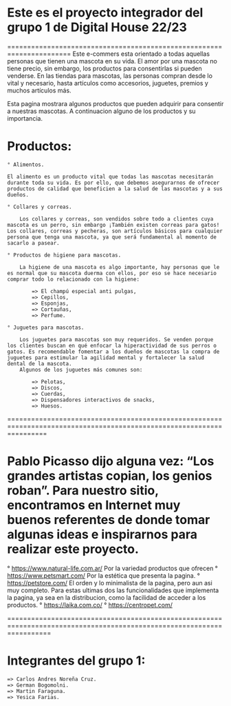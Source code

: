 # Este es el proyecto integrador del grupo 1 de Digital House 22/23 
======================================================================
Este e-commers esta orientado a todas aquellas personas que tienen una mascota en su vida.
El amor por una mascota no tiene precio, sin embargo, los productos para consentirlas si pueden venderse. En las tiendas para mascotas, las personas compran desde lo vital y necesario, hasta artículos como accesorios, juguetes, premios y muchos artículos más. 

Esta pagina mostrara algunos productos que pueden adquirir para consentir a nuestras mascotas.
A continuacion alguno de los productos y su importancia. 

# Productos:

    ° Alimentos.

    El alimento es un producto vital que todas las mascotas necesitarán durante toda su vida. Es por ello, que debemos asegurarnos de ofrecer productos de calidad que beneficien a la salud de las mascotas y a sus dueños.

    ° Collares y correas.

        Los collares y correas, son vendidos sobre todo a clientes cuya mascota es un perro, sin embargo ¡También existen correas para gatos! Los collares, correas y pecheras, son artículos básicos para cualquier persona que tenga una mascota, ya que será fundamental al momento de sacarlo a pasear.

    ° Productos de higiene para mascotas.

        La higiene de una mascota es algo importante, hay personas que le es normal que su mascota duerma con ellos, por eso se hace necesario comprar todo lo relacionado con la higiene: 

            => El champú especial anti pulgas, 
            => Cepillos, 
            => Esponjas, 
            => Cortauñas,
            => Perfume.

    ° Juguetes para mascotas.

        Los juguetes para mascotas son muy requeridos. Se venden porque los clientes buscan en qué enfocar la hiperactividad de sus perros o gatos. Es recomendable fomentar a los dueños de mascotas la compra de juguetes para estimular la agilidad mental y fortalecer la salud dental de la mascota. 
        Algunos de los juguetes más comunes son:

            => Pelotas, 
            => Discos,
            => Cuerdas,
            => Dispensadores interactivos de snacks,
            => Huesos.
 
======================================================================================================================

# Pablo Picasso dijo alguna vez: “Los grandes artistas copian, los genios roban”. Para nuestro sitio, encontramos en Internet muy buenos referentes de donde tomar algunas ideas e inspirarnos para realizar este proyecto.
 
 ° https://www.natural-life.com.ar/ Por la variedad productos que ofrecen
 ° https://www.petsmart.com/ Por la estética que presenta la pagina.
 ° https://petstore.com/ El orden y lo minimalista de la pagina, pero aun asi muy completo.
    Para estas ultimas dos las funcionalidades que implementa la pagina, ya sea en la distribucion, como la facilidad de acceder a los productos.
 ° https://laika.com.co/ 
 ° https://centropet.com/ 

=======================================================================================================================

# Integrantes del grupo 1:
    
    => Carlos Andres Noreña Cruz.
    => German Bogomolni.
    => Martin Faraguna.
    => Yesica Farias. 
    
